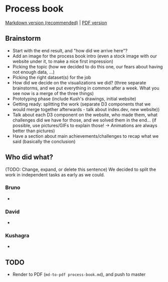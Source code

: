 # Process book

[Markdown version (recommended)](https://github.com/com-480-data-visualization/data-visualization-project-2021-datavizards/blob/master/process-book.md) | [PDF version](https://github.com/com-480-data-visualization/data-visualization-project-2021-datavizards/blob/master/process-book.pdf)

## Brainstorm

* Start with the end result, and "how did we arrive here"?
* Add an image for the process book intro (even a stock image with our website under it, to make a nice first impression)
* Picking the topic (how we decided to do this one, our fears about having not enough data, ...)
* Picking the right dataset(s) for the job
* How did we decide on the visualizations we did? (three separate brainstorms, and we put everything in common after a week. What you see now is a merge of the three things)
* Prototyping phase (include Kush's drawings, initial website)
* Getting ready: splitting the work (separate D3 components that we would merge together afterwards - talk about index.dev, new website))
* Talk about each D3 component on the website, who made them, what challenges did we have for those, and we solved them in the end... (if possible, use pictures/GIFs to explain those! -> Animations are always better than pictures)
* Have a section about main achievements/challenges to recap what we said (basically the conclusion)

## Who did what?

(TODO: Change, expand, or delete this sentence) We decided to split the work in independent tasks as early as we could.

### Bruno

* 

### David

* 

### Kushagra

* 

## TODO

* Render to PDF (`md-to-pdf process-book.md`), and push to master
